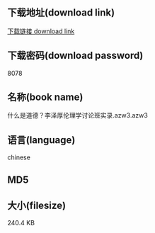 ## 下载地址(download link)
[下载链接 download link](https://tutu365.netlify.app/?s=%E4%BB%80%E4%B9%88%E6%98%AF%E9%81%93%E5%BE%B7%EF%BC%9F%E6%9D%8E%E6%B3%BD%E5%8E%9A%E4%BC%A6%E7%90%86%E5%AD%A6%E8%AE%A8%E8%AE%BA%E7%8F%AD%E5%AE%9E%E5%BD%95.azw3)

## 下载密码(download password)
8078

## 名称(book name)
什么是道德？李泽厚伦理学讨论班实录.azw3.azw3

## 语言(language)
chinese

## MD5


## 大小(filesize)
240.4 KB
